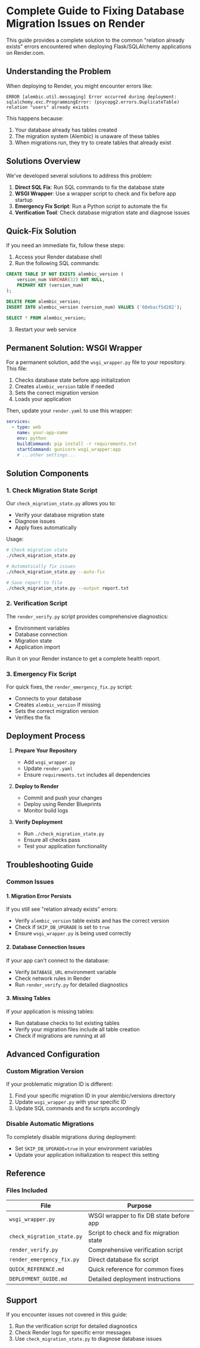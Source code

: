 # Complete Guide to Fixing Database Migration Issues on Render

This guide provides a complete solution to the common "relation already exists" errors encountered when deploying Flask/SQLAlchemy applications on Render.com.

## Understanding the Problem

When deploying to Render, you might encounter errors like:

```
ERROR [alembic.util.messaging] Error occurred during deployment:
sqlalchemy.exc.ProgrammingError: (psycopg2.errors.DuplicateTable) relation "users" already exists
```

This happens because:

1. Your database already has tables created
2. The migration system (Alembic) is unaware of these tables
3. When migrations run, they try to create tables that already exist

## Solutions Overview

We've developed several solutions to address this problem:

1. **Direct SQL Fix**: Run SQL commands to fix the database state
2. **WSGI Wrapper**: Use a wrapper script to check and fix before app startup
3. **Emergency Fix Script**: Run a Python script to automate the fix
4. **Verification Tool**: Check database migration state and diagnose issues

## Quick-Fix Solution

If you need an immediate fix, follow these steps:

1. Access your Render database shell
2. Run the following SQL commands:

```sql
CREATE TABLE IF NOT EXISTS alembic_version (
    version_num VARCHAR(32) NOT NULL,
    PRIMARY KEY (version_num)
);

DELETE FROM alembic_version;
INSERT INTO alembic_version (version_num) VALUES ('60ebacf5d282');

SELECT * FROM alembic_version;
```

3. Restart your web service

## Permanent Solution: WSGI Wrapper

For a permanent solution, add the `wsgi_wrapper.py` file to your repository. This file:

1. Checks database state before app initialization
2. Creates `alembic_version` table if needed
3. Sets the correct migration version
4. Loads your application

Then, update your `render.yaml` to use this wrapper:

```yaml
services:
  - type: web
    name: your-app-name
    env: python
    buildCommand: pip install -r requirements.txt
    startCommand: gunicorn wsgi_wrapper:app
    # ...other settings...
```

## Solution Components

### 1. Check Migration State Script

Our `check_migration_state.py` allows you to:

- Verify your database migration state
- Diagnose issues
- Apply fixes automatically

Usage:

```bash
# Check migration state
./check_migration_state.py

# Automatically fix issues
./check_migration_state.py --auto-fix

# Save report to file
./check_migration_state.py --output report.txt
```

### 2. Verification Script

The `render_verify.py` script provides comprehensive diagnostics:

- Environment variables
- Database connection
- Migration state
- Application import

Run it on your Render instance to get a complete health report.

### 3. Emergency Fix Script

For quick fixes, the `render_emergency_fix.py` script:

- Connects to your database
- Creates `alembic_version` if missing
- Sets the correct migration version
- Verifies the fix

## Deployment Process

1. **Prepare Your Repository**

   - Add `wsgi_wrapper.py`
   - Update `render.yaml`
   - Ensure `requirements.txt` includes all dependencies

2. **Deploy to Render**

   - Commit and push your changes
   - Deploy using Render Blueprints
   - Monitor build logs

3. **Verify Deployment**
   - Run `./check_migration_state.py`
   - Ensure all checks pass
   - Test your application functionality

## Troubleshooting Guide

### Common Issues

#### 1. Migration Error Persists

If you still see "relation already exists" errors:

- Verify `alembic_version` table exists and has the correct version
- Check if `SKIP_DB_UPGRADE` is set to `true`
- Ensure `wsgi_wrapper.py` is being used correctly

#### 2. Database Connection Issues

If your app can't connect to the database:

- Verify `DATABASE_URL` environment variable
- Check network rules in Render
- Run `render_verify.py` for detailed diagnostics

#### 3. Missing Tables

If your application is missing tables:

- Run database checks to list existing tables
- Verify your migration files include all table creation
- Check if migrations are running at all

## Advanced Configuration

### Custom Migration Version

If your problematic migration ID is different:

1. Find your specific migration ID in your alembic/versions directory
2. Update `wsgi_wrapper.py` with your specific ID
3. Update SQL commands and fix scripts accordingly

### Disable Automatic Migrations

To completely disable migrations during deployment:

- Set `SKIP_DB_UPGRADE=true` in your environment variables
- Update your application initialization to respect this setting

## Reference

### Files Included

| File                       | Purpose                                 |
| -------------------------- | --------------------------------------- |
| `wsgi_wrapper.py`          | WSGI wrapper to fix DB state before app |
| `check_migration_state.py` | Script to check and fix migration state |
| `render_verify.py`         | Comprehensive verification script       |
| `render_emergency_fix.py`  | Direct database fix script              |
| `QUICK_REFERENCE.md`       | Quick reference for common fixes        |
| `DEPLOYMENT_GUIDE.md`      | Detailed deployment instructions        |

## Support

If you encounter issues not covered in this guide:

1. Run the verification script for detailed diagnostics
2. Check Render logs for specific error messages
3. Use `check_migration_state.py` to diagnose database issues
